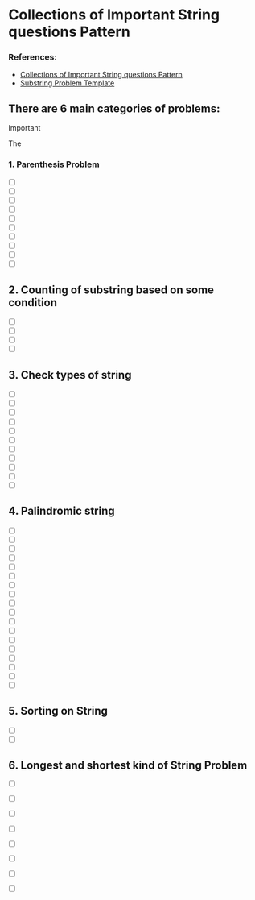 # Collections of Important String questions Pattern

### References:
- [Collections of Important String questions Pattern](https://leetcode.com/discuss/study-guide/2001789/Collections-of-Important-String-questions-Pattern)
- [Substring Problem Template](https://leetcode.com/problems/minimum-window-substring/solutions/26808/Here-is-a-10-line-template-that-can-solve-most-'substring'-problems/)

## There are 6 main categories of problems:
   > [!IMPORTANT]
   > The  
   ###  1. Parenthesis Problem  
   - [ ] [](https://leetcode.com/problems/generate-parentheses)
   - [ ] [](https://leetcode.com/problems/score-of-parentheses)
   - [ ] [](https://leetcode.com/problems/valid-parentheses)
   - [ ] [](https://leetcode.com/problems/valid-parentheses)
   - [ ] [](https://leetcode.com/problems/remove-outermost-parentheses)
   - [ ] [](https://leetcode.com/problems/different-ways-to-add-parentheses/) 
   - [ ] [](https://leetcode.com/problems/remove-invalid-parentheses)
   - [ ] [](https://leetcode.com/problems/minimum-remove-to-make-valid-parentheses) 
   - [ ] [](https://leetcode.com/problems/maximum-nesting-depth-of-the-parentheses) 
   - [ ] [](https://leetcode.com/problems/longest-valid-parentheses/) 

   ## 2. Counting of substring based on some condition
   - [ ] [](https://leetcode.com/problems/number-of-wonderful-substrings)
   - [ ] [](https://leetcode.com/problems/sum-of-beauty-of-all-substrings/)
   - [ ] [](https://leetcode.com/problems/maximum-number-of-occurrences-of-a-substring)
   - [ ] [](https://leetcode.com/problems/number-of-wonderful-substrings)
   ## 3. Check types of string
   - [ ] [](https://leetcode.com/problems/isomorphic-strings) 
   - [ ] [](https://leetcode.com/problems/valid-anagram) 
   - [ ] [](https://leetcode.com/problems/additive-number)
   - [ ] [](https://leetcode.com/problems/buddy-strings) 
   - [ ] [](https://leetcode.com/problems/longest-happy-prefix) 
   - [ ] [](https://leetcode.com/problems/increasing-decreasing-string) 
   - [ ] [](https://leetcode.com/problems/check-if-a-string-can-break-another-string)
   - [ ] [](https://leetcode.com/problems/determine-if-two-strings-are-close)
   - [ ] [](https://leetcode.com/problems/check-if-two-string-arrays-are-equivalent) 
   - [ ] [](https://leetcode.com/problems/check-if-word-equals-summation-of-two-words) 
   - [ ] [](https://leetcode.com/problems/check-if-one-string-swap-can-make-strings-equal) 
   ## 4. Palindromic string
   - [ ] [](https://leetcode.com/problems/palindrome-partitioning)
   - [ ] [](https://leetcode.com/problems/palindrome-partitioning-ii) 
   - [ ] [](https://leetcode.com/problems/valid-palindrome) 
   - [ ] [](https://leetcode.com/problems/shortest-palindrome) 
   - [ ] [](https://leetcode.com/problems/palindrome-pairs) 
   - [ ] [](https://leetcode.com/problems/longest-palindrome) 
   - [ ] [](https://leetcode.com/problems/longest-palindromic-subsequence)
   - [ ] [](https://leetcode.com/problems/find-the-closest-palindrome) 
   - [ ] [](https://leetcode.com/problems/palindromic-substrings)
   - [ ] [](https://leetcode.com/problems/valid-palindrome-ii) 
   - [ ] [](https://leetcode.com/problems/longest-chunked-palindrome-decomposition)
   - [ ] [](https://leetcode.com/problems/break-a-palindrome)
   - [ ] [](https://leetcode.com/problems/can-make-palindrome-from-substring)
   - [ ] [](https://leetcode.com/problems/palindrome-partitioning-iii) 
   - [ ] [](https://leetcode.com/problems/minimum-insertion-steps-to-make-a-string-palindrome) 
   - [ ] [](https://leetcode.com/problems/remove-palindromic-subsequences) 
   - [ ] [](https://leetcode.com/problems/construct-k-palindrome-strings)
   - [ ] [](https://leetcode.com/problems/split-two-strings-to-make-palindrome)
   ## 5. Sorting on String
   - [ ] [](https://leetcode.com/problems/sort-characters-by-frequency)
   - [ ] [](https://leetcode.com/problems/custom-sort-string)
   ## 6. Longest and shortest kind of String Problem
   - [ ] [](https://leetcode.com/problems/longest-duplicate-substring)
   - [ ] [](https://leetcode.com/problems/longest-string-chain)
   - [ ] [](https://leetcode.com/problems/longest-common-subsequence)
   - [ ] [](https://leetcode.com/problems/longest-happy-string)
   - [ ] [](https://leetcode.com/problems/maximum-length-of-a-concatenated-string-with-unique-characters)
   - [ ] [](https://leetcode.com/problems/find-longest-awesome-substring) 
   - [ ] [](https://leetcode.com/problems/largest-substring-between-two-equal-characters) 
   - [ ] [](https://leetcode.com/problems/largest-odd-number-in-string)   
   




